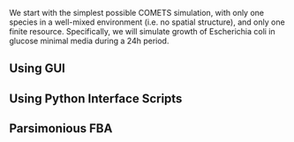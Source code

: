 We start with the simplest possible COMETS simulation, with only one species in 
a well-mixed environment (i.e. no spatial structure), and only one finite 
resource. Specifically, we will simulate growth of Escherichia coli in glucose 
minimal media during a 24h period. 


## Using GUI 


## Using Python Interface Scripts


## Parsimonious FBA 


